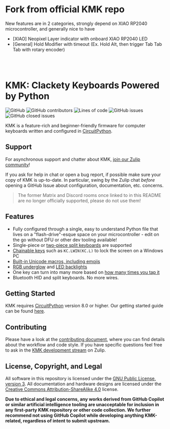 # Fork from official KMK repo
New features are in 2 categories, strongly depend on XIAO RP2040 microcontroller, and generally nice to have

- [XIAO] Neopixel Layer indicator with onboard XIAO RP2040 LED
- [General] Hold Modifier with timeout (Ex. Hold Alt, then trigger Tab Tab Tab with rotary encoder)
<br/>
<br/>

# KMK: Clackety Keyboards Powered by Python
![GitHub](https://img.shields.io/github/license/KMKfw/kmk_firmware)
![GitHub contributors](https://img.shields.io/github/contributors/KMKfw/kmk_firmware)
![Lines of code](https://img.shields.io/tokei/lines/github/KMKfw/kmk_firmware)
![GitHub issues](https://img.shields.io/github/issues-raw/KMKfw/kmk_firmware)
![GitHub closed issues](https://img.shields.io/github/issues-closed/KMKfw/kmk_firmware)

KMK is a feature-rich and beginner-friendly firmware for computer keyboards
written and configured in
[CircuitPython](https://github.com/adafruit/circuitpython).

## Support

For asynchronous support and chatter about KMK, [join our Zulip
community](https://kmkfw.zulipchat.com)!

If you ask for help in chat or open a bug report, if possible
make sure your copy of KMK is up-to-date.
In particular, swing by the Zulip chat *before* opening a GitHub Issue about
configuration, documentation, etc. concerns.

> The former Matrix and Discord rooms once linked to in this README are no
> longer officially supported, please do not use them!

## Features

- Fully configured through a single, easy to understand Python file that lives
  on a "flash-drive"-esque space on your microcontroller - edit on the go
  without DFU or other dev tooling available!
- Single-piece or [two-piece split
  keyboards](/docs/en/split_keyboards.md)
  are supported
- [Chainable
  keys](/docs/en/keys.md) such as
  `KC.LWIN(KC.L)` to lock the screen on a Windows PC
- [Built-in Unicode macros, including
  emojis](/docs/en/macros.md)
- [RGB underglow](/docs/en/rgb.md)
  and [LED
  backlights](/docs/en/led.md)
- One key can turn into many more based on [how many times you tap
  it](/docs/en/tapdance.md)
- Bluetooth HID and split keyboards. No more wires.

## Getting Started

KMK requires [CircuitPython](https://circuitpython.org/) version 8.0 or higher.
Our getting started guide can be found
[here](/docs/en/Getting_Started.md).

## Contributing

Please have a look at the [contributing document](/docs/en/contributing.md), 
where you can find details about the workflow and code style. If you have 
specific questions feel free to ask in the [KMK development stream](https://kmkfw.zulipchat.com/#narrow/stream/384078-KMK-development) 
on Zulip.

## License, Copyright, and Legal

All software in this repository is licensed under the [GNU Public License,
version 3](https://tldrlegal.com/license/gnu-general-public-license-v3-(gpl-3)).
All documentation and hardware designs are licensed under the [Creative Commons
Attribution-ShareAlike 4.0](https://creativecommons.org/licenses/by-sa/4.0/)
license.

**Due to ethical and legal concerns, any works derived from GitHub Copilot or
similar artificial intelligence tooling are unacceptable for inclusion in any
first-party KMK repository or other code collection. We further recommend not
using GitHub Copilot while developing anything KMK-related, regardless of
intent to submit upstream.**

